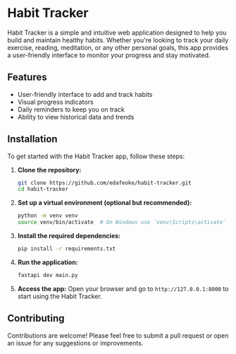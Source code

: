 # Habit Tracker

Habit Tracker is a simple and intuitive web application designed to help you build and maintain healthy habits. Whether you're looking to track your daily exercise, reading, meditation, or any other personal goals, this app provides a user-friendly interface to monitor your progress and stay motivated. 

## Features
- User-friendly interface to add and track habits
- Visual progress indicators
- Daily reminders to keep you on track
- Ability to view historical data and trends

## Installation

To get started with the Habit Tracker app, follow these steps:

1. **Clone the repository:**
   ```bash
   git clone https://github.com/edafeoke/habit-tracker.git
   cd habit-tracker
   ```

2. **Set up a virtual environment (optional but recommended):**
   ```bash
   python -m venv venv
   source venv/bin/activate  # On Windows use `venv\Scripts\activate`
   ```

3. **Install the required dependencies:**
   ```bash
   pip install -r requirements.txt
   ```

4. **Run the application:**
   ```bash
   fastapi dev main.py
   ```

5. **Access the app:**
   Open your browser and go to `http://127.0.0.1:8000` to start using the Habit Tracker.

## Contributing

Contributions are welcome! Please feel free to submit a pull request or open an issue for any suggestions or improvements.    
